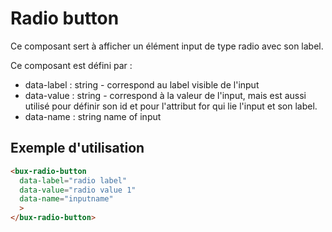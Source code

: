 # Radio button

Ce composant sert à afficher un élément input de type radio avec son label.

Ce composant est défini par :

- data-label : string - correspond au label visible de l'input
- data-value : string - correspond à la valeur de l'input, mais est aussi utilisé pour définir son id et pour l'attribut for qui lie l'input et son label.
- data-name :  string name of input

## Exemple d'utilisation

````html
<bux-radio-button
  data-label="radio label"
  data-value="radio value 1"
  data-name="inputname"
  >
</bux-radio-button>
````
